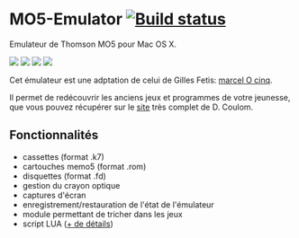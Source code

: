 # MO5-Emulator [![Build status](https://ci.appveyor.com/api/projects/status/ipu7er8vpfmyo05p?svg=true)](https://ci.appveyor.com/project/scemino/mo5-emulator)
Emulateur de Thomson MO5 pour Mac OS X.

![](https://i.imgur.com/Uz0l1B0.png) <!-- L'aigle d'or -->
![](https://i.imgur.com/ywS2puR.png) <!-- Vampire -->
![](https://i.imgur.com/VWiTeeL.png) <!-- Runway -->
![](https://i.imgur.com/Crk86kU.png) <!-- Androïdes -->

Cet émulateur est une adptation de celui de Gilles Fetis: [marcel O cinq](https://sourceforge.net/projects/marcel/?source=directory).

Il permet de redécouvrir les anciens jeux et programmes de votre jeunesse, que vous pouvez récupérer sur le [site](http://dcmoto.free.fr/programmes/_html/index.html) très complet de D. Coulom.

## Fonctionnalités

- cassettes (format .k7)
- cartouches memo5 (format .rom)
- disquettes (format .fd)
- gestion du crayon optique
- captures d'écran
- enregistrement/restauration de l'état de l'émulateur
- module permettant de tricher dans les jeux
- script LUA ([+ de détails](lua.md))

